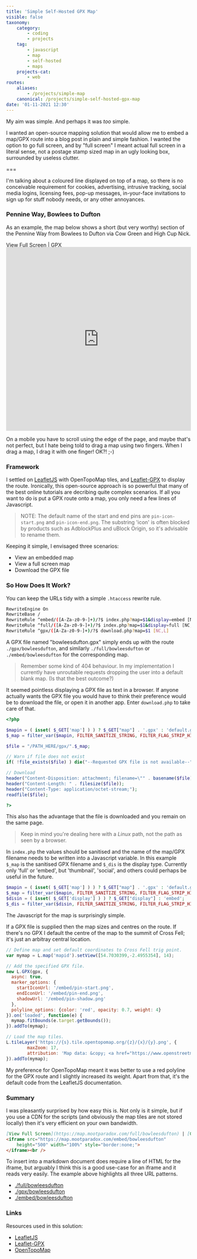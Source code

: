 ```yaml
---
title: 'Simple Self-Hosted GPX Map'
visible: false
taxonomy:
    category:
        - coding
        - projects
    tag:
        - javascript
        - map
        - self-hosted
        - maps
    projects-cat:
        - web
routes:
    aliases:
        - /projects/simple-map
    canonical: /projects/simple-self-hosted-gpx-map
date: '01-11-2021 12:30'
---
```


My aim was simple. And perhaps it was *too* simple.

I wanted an open-source mapping solution that would allow me 
to embed a map/GPX route into a blog post in plain and simple fashion. I wanted the 
option to go full screen, and by "full screen" I meant actual full screen in a literal
sense, not a postage stamp sized map in an ugly looking box, surrounded by useless clutter.

===

I'm talking about a coloured line displayed on top of a map, so there is no conceivable requirement for cookies, advertising, intrusive tracking, social media logins, licensing fees, pop-up messages, in-your-face invitations to sign up for stuff nobody needs, or any other annoyances.

### Pennine Way, Bowlees to Dufton

As an example, the map below shows a short (but very worthy) section of the Pennine Way from Bowlees 
to Dufton via Cow Green and High Cup Nick.

[View Full Screen](https://map.mootparadox.com/full/bowleesdufton) | [GPX](https://map.mootparadox.com/gpx/bowleesdufton)  
<p><iframe src="https://map.mootparadox.com/embed/bowleesdufton" height="500px" width="100%" style="border:none; margin-top:-1.2em;"></iframe></p>

On a mobile you have to scroll using the edge of the page, and maybe that's not perfect, 
but I hate being told to
drag a map using two fingers. When I drag a map, I drag it with one finger! OK?! ;-)

### Framework

I settled on [LeafletJS](https://leafletjs.com/) with OpenTopoMap tiles, and 
[Leaflet-GPX](https://github.com/mpetazzoni/leaflet-gpx) to display the route. Ironically,
this open-source approach is so powerful that many of the best online tutorials 
are decribing quite complex
scenarios. If all you want to do is put a GPX route onto a map, you only need a few lines
of Javascript.

>NOTE: The default name of the start and end pins are `pin-icon-start.png` and `pin-icon-end.png`.
>The substring 'icon' is often blocked by products such as AdblockPlus and uBlock Origin, so it's
>advisable to rename them.

Keeping it simple, I envisaged three scenarios:

* View an embedded map
* View a full screen map
* Download the GPX file

### So How Does It Work?

You can keep the URLs tidy with a simple `.htaccess` rewrite rule.

```bash
RewriteEngine On
RewriteBase /
RewriteRule ^embed/([A-Za-z0-9-]+)/?$ index.php?map=$1&display=embed [NC,L]
RewriteRule ^full/([A-Za-z0-9-]+)/?$ index.php?map=$1&display=full [NC,L]
RewriteRule ^gpx/([A-Za-z0-9-]+)/?$ download.php?map=$1 [NC,L]
```

A GPX file named "bowleesdufton.gpx" simply ends up with the route `./gpx/bowleesdufton`, and 
similarly `./full/bowleesdufton` or `./embed/bowleesdufton` for the corresponding map.

> Remember some kind of 404 behaviour. In my implementation I currently have
> unroutable requests dropping the user into a default blank map. (Is that the best
> outcome?)

It seemed pointless displaying a GPX file as text in a browser. If anyone actually wants
the GPX file you would have to think their preference would be to download the file, or open it
in another app. Enter `download.php` to take care of that.

```php
<?php

$mapin = ( isset( $_GET['map'] ) ) ? $_GET["map"] . '.gpx' : 'default.gpx';
$_map = filter_var($mapin, FILTER_SANITIZE_STRING, FILTER_FLAG_STRIP_HIGH);

$file = "/PATH_HERE/gpx/".$_map;

// Warn if file does not exist
if( !file_exists($file) ) die("--Requested GPX file is not available--");

// Download
header("Content-Disposition: attachment; filename=\"" . basename($file) . "\"");
header("Content-Length: " . filesize($file));
header("Content-Type: application/octet-stream;");
readfile($file);

?>
```

This also has the advantage that the file is downloaded and you remain on the same page.

> Keep in mind you're dealing here with a *Linux* path, not the path as seen by a browser.

In `index.php` the values should be sanitised and the name of the map/GPX filename needs to 
be written into a Javascript variable. In this example `$_map` is the sanitised GPX filename
and `$_dis` is the display type. Currently only 'full' or 'embed', but 'thumbnail', 'social',
and others could perhaps be useful in the future.

```php
$mapin = ( isset( $_GET['map'] ) ) ? $_GET["map"] . '.gpx' : 'default.gpx';
$_map = filter_var($mapin, FILTER_SANITIZE_STRING, FILTER_FLAG_STRIP_HIGH);
$disin = ( isset( $_GET['display'] ) ) ? $_GET["display"] : 'embed';
$_dis = filter_var($disin, FILTER_SANITIZE_STRING, FILTER_FLAG_STRIP_HIGH);
```

The Javascript for the map is surprisingly simple.

If a GPX file is supplied then the map
sizes and centres on the route. If there's no GPX I default the centre of the map to the summit 
of Cross Fell; it's just an arbitray central location.

```javascript
// Define map and set default coordinates to Cross Fell trig point.
var mymap = L.map('mapid').setView([54.7030399,-2.4955354], 14);

// Add the specified GPX file.
new L.GPX(gpx, {
  async: true,
  marker_options: {
    startIconUrl: '/embed/pin-start.png',
    endIconUrl: '/embed/pin-end.png',
    shadowUrl: '/embed/pin-shadow.png'
  },
  polyline_options: {color: 'red', opacity: 0.7, weight: 4}
}).on('loaded', function(e) {
  mymap.fitBounds(e.target.getBounds());
}).addTo(mymap);

// Load the map tiles.
L.tileLayer('https://{s}.tile.opentopomap.org/{z}/{x}/{y}.png', {
        maxZoom: 17,
        attribution: 'Map data: &copy; <a href="https://www.openstreetmap.org/copyright">OpenStreetMap</a> contributors, <a href="http://viewfinderpanoramas.org">SRTM</a> | Map style: &copy; <a href="https://opentopomap.org">OpenTopoMap</a> (<a href="https://creativecommons.org/licenses/by-sa/3.0/">CC-BY-SA</a>)'
}).addTo(mymap);
```

My preference for OpenTopoMap meant it was better to use a red polyline for the GPX route
and I slightly increased its weight. Apart from that, it's the default code from the 
LeafletJS documentation.

### Summary

I was pleasantly surprised by how easy this is. Not only is it simple, but if
you use a CDN for the scripts (and obviously the map tiles are not stored locally) then
it's very efficient on your own bandwidth.

```markdown
[View Full Screen](https://map.mootparadox.com/full/bowleesdufton) | [GPX](https://map.mootparadox.com/gpx/bowleesdufton)  
<iframe src="https://map.mootparadox.com/embed/bowleesdufton"
    height="500" width="100%" style="border:none;">
</iframe><br />
```

To insert into a markdown document does require a line of HTML for the iframe, but
arguably I think this is a good use-case for an iframe and it reads very easily. The example
above highlights all three URL patterns.

* [./full/bowleesdufton](https://map.mootparadox.com/full/bowleesdufton)
* [./gpx/bowleesdufton](https://map.mootparadox.com/gpx/bowleesdufton)
* [./embed/bowleesdufton](https://map.mootparadox.com/embed/bowleesdufton)

### Links

Resources used in this solution:

* [LeafletJS](https://leafletjs.com/)
* [Leaflet-GPX](https://github.com/mpetazzoni/leaflet-gpx)
* [OpenTopoMap](https://opentopomap.org/#map=14/55.02982/-2.12345)